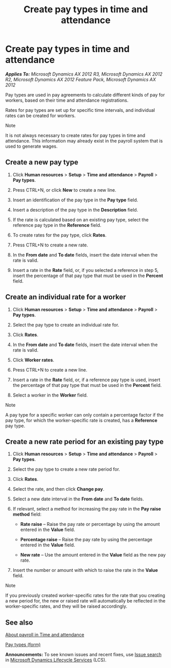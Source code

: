 ﻿---
title: Create pay types in time and attendance
TOCTitle: Create pay types in time and attendance
ms:assetid: 6d3dd6ef-4f1e-464b-b76f-29ebf56574e6
ms:mtpsurl: https://technet.microsoft.com/en-us/library/Aa571208(v=AX.60)
ms:contentKeyID: 36058021
ms.date: 04/18/2014
mtps_version: v=AX.60
---

# Create pay types in time and attendance 


_**Applies To:** Microsoft Dynamics AX 2012 R3, Microsoft Dynamics AX 2012 R2, Microsoft Dynamics AX 2012 Feature Pack, Microsoft Dynamics AX 2012_

Pay types are used in pay agreements to calculate different kinds of pay for workers, based on their time and attendance registrations.

Rates for pay types are set up for specific time intervals, and individual rates can be created for workers.


> [!NOTE]
> <P>It is not always necessary to create rates for pay types in time and attendance. This information may already exist in the payroll system that is used to generate wages.</P>



## Create a new pay type

1.  Click **Human resources** \> **Setup** \> **Time and attendance** \> **Payroll** \> **Pay types**.

2.  Press CTRL+N, or click **New** to create a new line.

3.  Insert an identification of the pay type in the **Pay type** field.

4.  Insert a description of the pay type in the **Description** field.

5.  If the rate is calculated based on an existing pay type, select the reference pay type in the **Reference** field.

6.  To create rates for the pay type, click **Rates**.

7.  Press CTRL+N to create a new rate.

8.  In the **From date** and **To date** fields, insert the date interval when the rate is valid.

9.  Insert a rate in the **Rate** field, or, if you selected a reference in step 5, insert the percentage of that pay type that must be used in the **Percent** field.

## Create an individual rate for a worker

1.  Click **Human resources** \> **Setup** \> **Time and attendance** \> **Payroll** \> **Pay types**.

2.  Select the pay type to create an individual rate for.

3.  Click **Rates**.

4.  In the **From date** and **To date** fields, insert the date interval when the rate is valid.

5.  Click **Worker rates**.

6.  Press CTRL+N to create a new line.

7.  Insert a rate in the **Rate** field, or, if a reference pay type is used, insert the percentage of that pay type that must be used in the **Percent** field.

8.  Select a worker in the **Worker** field.


> [!NOTE]
> <P>A pay type for a specific worker can only contain a percentage factor if the pay type, for which the worker-specific rate is created, has a <STRONG>Reference</STRONG> pay type.</P>



## Create a new rate period for an existing pay type

1.  Click **Human resources** \> **Setup** \> **Time and attendance** \> **Payroll** \> **Pay types**.

2.  Select the pay type to create a new rate period for.

3.  Click **Rates**.

4.  Select the rate, and then click **Change pay**.

5.  Select a new date interval in the **From date** and **To date** fields.

6.  If relevant, select a method for increasing the pay rate in the **Pay raise method** field:
    
      - **Rate raise** – Raise the pay rate or percentage by using the amount entered in the **Value** field.
    
      - **Percentage raise** – Raise the pay rate by using the percentage entered in the **Value** field.
    
      - **New rate** – Use the amount entered in the **Value** field as the new pay rate.

7.  Insert the number or amount with which to raise the rate in the **Value** field.


> [!NOTE]
> <P>If you previously created worker-specific rates for the rate that you creating a new period for, the new or raised rate will automatically be reflected in the worker-specific rates, and they will be raised accordingly.</P>



## See also

[About payroll in Time and attendance](about-payroll-in-time-and-attendance.md)

[Pay types (form)](https://technet.microsoft.com/en-us/library/aa598661\(v=ax.60\))

  
**Announcements:** To see known issues and recent fixes, use [Issue search](http://go.microsoft.com/fwlink/?linkid=389258) in [Microsoft Dynamics Lifecycle Services](http://go.microsoft.com/fwlink/?linkid=306505) (LCS).

